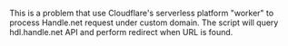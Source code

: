This is a problem that use Cloudflare's serverless platform "worker" to process Handle.net request under custom domain. 
The script will query hdl.handle.net API and perform redirect when URL is found.